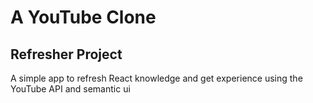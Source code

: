 # A YouTube Clone

## Refresher Project
A simple app to refresh React knowledge and get experience using the YouTube API and semantic ui
